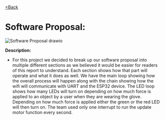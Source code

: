 [<Back](https://team-208-github-io.github.io/Team-208/)

# Software Proposal: 

![Software Proposal drawio](https://user-images.githubusercontent.com/122709159/224907103-2fe21777-01ea-4ecf-b8d3-63cea8ce7f09.png)

**Description:**
* For this project we decided to break up our software proposal into multiple different sections as we believed it would be easier for readers of this report to understand\. Each section shows how that part will operate and what it does as well\. We have the main loop showing how the overall process will happen along with the chain showing how the wifi will communicate with UART and the ESP32 device\.  The LED loop shows how many LEDs will turn on depending on how much force is applied to an object by a user when they are wearing the glove\. Depending on how much force is applied either the green or the red LED will then turn on\. The team used only one interrupt to run the update motor function every second\.

